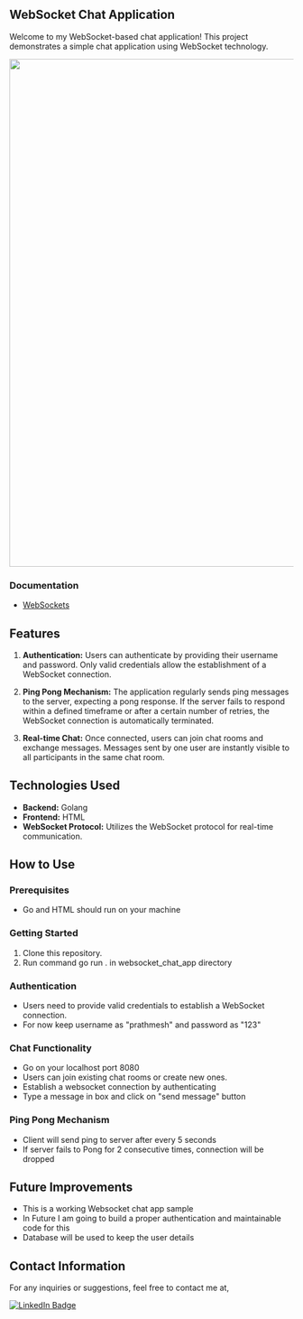 ## WebSocket Chat Application

 Welcome to my WebSocket-based chat application! This project demonstrates a simple chat application using WebSocket technology.

<div id="header" align="center">
  <img src="https://user-images.githubusercontent.com/74038190/221352995-5ac18bdf-1a19-4f99-bbb6-77559b220470.gif" width="900"/>
</div>

### Documentation

- [WebSockets](https://developer.mozilla.org/en-US/docs/Web/API/WebSockets_API)

## Features

1. **Authentication:** Users can authenticate by providing their username and password. Only valid credentials allow the establishment of a WebSocket connection.
   
2. **Ping Pong Mechanism:** The application regularly sends ping messages to the server, expecting a pong response. If the server fails to respond within a defined timeframe or after a certain number of retries, the WebSocket connection is automatically terminated.
   
3. **Real-time Chat:** Once connected, users can join chat rooms and exchange messages. Messages sent by one user are instantly visible to all participants in the same chat room.

## Technologies Used

- **Backend:** Golang
- **Frontend:** HTML
- **WebSocket Protocol:** Utilizes the WebSocket protocol for real-time communication.

## How to Use

### Prerequisites

- Go and HTML should run on your machine

### Getting Started

1. Clone this repository.
2. Run command go run . in websocket_chat_app directory
   
### Authentication

- Users need to provide valid credentials to establish a WebSocket connection.
- For now keep username as "prathmesh" and password as "123"

### Chat Functionality

- Go on your localhost port 8080
- Users can join existing chat rooms or create new ones.
- Establish a websocket connection by authenticating
- Type a message in box and click on "send message" button

### Ping Pong Mechanism

- Client will send ping to server after every 5 seconds
- If server fails to Pong for 2 consecutive times, connection will be dropped

## Future Improvements

- This is a working Websocket chat app sample
- In Future I am going to build a proper authentication and maintainable code for this
- Database will be used to keep the user details


## Contact Information

For any inquiries or suggestions, feel free to contact me at,
<div id="badges">
  <a href="https://www.linkedin.com/in/prathmeshpatil64/">
    <img src="https://img.shields.io/badge/LinkedIn-blue?style=for-the-badge&logo=linkedin&logoColor=white" alt="LinkedIn Badge"/>
  </a>
</div>
